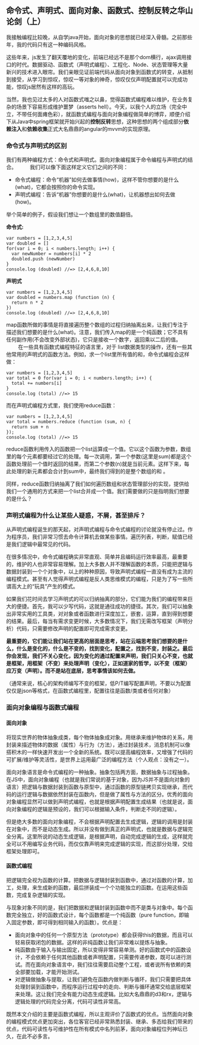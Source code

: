 ## 命令式、声明式、面向对象、函数式、控制反转之华山论剑（上）
我接触编程比较晚，从自学java开始，面向对象的思想就已经深入骨髓。之前那些年，我的代码只有这一种编码风格。

这些年来，js发生了翻天覆地的变化，前端已经远不是那个dom横行，ajax调用接口的时代。数据驱动、函数式（声明式编程）、工程化、Node、状态管理等大量新兴的技术进入眼帘。我们亲眼见证前端代码从面向对象到函数式的转变，从抵制到接受，从学习到惊叹，惊叹一等对象的神奇，惊叹仅仅声明配置就可以完成功能，惊叹js居然有这样的高玩。

当然，我也见过太多的人对函数式嗤之以鼻，觉得函数式编程难以维护，在业务复杂的场景下容易形成维护噩梦（asserts hell）。今天，以我个人的立场（完全中立，不带任何面瘫色彩），就函数式编程与面向对象编程做简单的博弈，顺便介绍下从Java中spring框架就开始兴起的**控制反转**思想，这种思想的两个组成部分**依赖注入**和**依赖收集**正式大名鼎鼎的angular的mvvm的实现原理。

### 命令式与声明式的区别

我们有两种编程方式：命令式和声明式。面向对象编程属于命令编程与声明式的结合。
　　
我们可以像下面这样定义它们之间的不同：

* 命令式编程：命令“机器”如何去做事情(how)，这样不管你想要的是什么(what)，它都会按照你的命令实现。
* 声明式编程：告诉“机器”你想要的是什么(what)，让机器想出如何去做(how)。

举个简单的例子，假设我们想让一个数组里的数值翻倍。

**命令式:**
```
var numbers = [1,2,3,4,5]
var doubled = []
for(var i = 0; i < numbers.length; i++) {
  var newNumber = numbers[i] * 2
  doubled.push (newNumber)
}
console.log (doubled) //=> [2,4,6,8,10]
```

**声明式**
```
var numbers = [1,2,3,4,5]
var doubled = numbers.map (function (n) {
  return n * 2
})
console.log (doubled) //=> [2,4,6,8,10]
```

map函数所做的事情是将直接遍历整个数组的过程归纳抽离出来，让我们专注于描述我们想要的是什么(what)。注意，我们传入map的是一个纯函数；它不具有任何副作用(不会改变外部状态)，它只是接收一个数字，返回乘以二后的值。
　　
在一些具有函数式编程特征的语言里，对于 list数据类型的操作，还有一些其他常用的声明式的函数方法。例如，求一个list里所有值的和，命令式编程会这样做：

```
var numbers = [1,2,3,4,5]
var total = 0 for(var i = 0; i < numbers.length; i++) {
  total += numbers[i]
}
console.log (total) //=> 15
```

而在声明式编程方式里，我们使用reduce函数：
```
var numbers = [1,2,3,4,5]
var total = numbers.reduce (function (sum, n) {
  return sum + n
});
console.log (total) //=> 15
```
reduce函数利用传入的函数把一个list运算成一个值。它以这个函数为参数，数组里的每个元素都要经过它的处理。每一次调用，第一个参数(这里是sum)都是这个函数处理前一个值时返回的结果，而第二个参数(n)就是当前元素。这样下来，每此处理的新元素都会合计到sum中，最终我们得到的是整个数组的和
。

同样，reduce函数归纳抽离了我们如何遍历数组和状态管理部分的实现，提供给我们一个通用的方式来把一个list合并成一个值。我们需要做的只是指明我们想要的是什么？

### 声明式编程为什么让某些人疑惑，不屑，甚至排斥？

从声明式编程诞生的那天起，对声明式编程与命令式编程的讨论就没有停止过。作为程序员，我们非常习惯去命令计算机去做某些事情。遍历列表，判断，赋值已经是我们逻辑中最常见的代码。

在很多情况中，命令式编程确实非常直观、简单并且编码运行效率最高，最重要的，维护的人也非常容易理解。加上大多数人并不理解函数的本质，只能把逻辑与数据封装到一个个对象中，以上的种种原因，导致声明式编程一直没有成为主流的编程模式。甚至有人觉得声明式编程是反人类思维模式的编程，只是为了写一些所谓高大上的“玩具”产生的模式。

如果我们花时间去学习声明式的可以归纳抽离的部分，它们能为我们的编程带来巨大的便捷。首先，我可以少写代码，这就是通往成功的捷径。其次，我们可以抽象出非常实用的工具类，对对象或者函数进行深度加工，嵌套，运算，直到得到想要的结果。最后，每当有需求变更时候，大多数情况下，我们无需改写框架（声明分析）代码，只需要修改声明的配置即可完成需求变更。

**最重要的，它们能让我们站在更高的层面是思考，站在云端思考我们想要的是什么，什么是变化的，什么是不变的，找到变化，配置之，找到不变，封装之。最后你会发现，我们不关心变化，因为变化的通过配置来声明，我们只关心不变，也就是框架，用框架（不变）来处理声明（变化），正如道家的哲学，以不变（框架）应万变（声明）。而不是站在底层，思考事情该如何去做。**

（通常来说，核心的架构师编写不变的框架，低P/T编写配置声明，不要以为配置仅仅是json等格式，在函数式编程里，配置往往是函数/类或者任何对象）

### 面向对象编程与函数式编程

#### 面向对象
将现实世界的物体抽象成类，每个物体抽象成对象。用继承来维护物体的关系，用封装来描述物体的数据（属性）与行为（方法），通过封装技术，消息机制可以像搭积木的一样快速开发出一个全新的系统。既可以提高编程效率，又增强了代码的可扩展/维护等灵活性，是世界上运用最广泛的编程方法（个人观点：没有之一）。

面向对象语言是命令式编程的一种抽象。抽象包括两方面，数据抽象与过程抽象。在JS中，面向对象编程（也就是我们常说的基于对象，因为JS并不是面向对象的语言）把逻辑与数据封装到函数与原型中，通过函数的原型链拷贝实现继承，而代码的运行逻辑与数据依然封装在函数内，但是做了属性与方法的区分。优秀的面向对象编程显然可以做到声明式编程，也就是根据声明配置生成结果（也就是说，面向对象编程的逻辑是预设的，我们可以根据输入条件，判断走不同的逻辑）。

但是绝大多数的面向对象编程，不会根据声明配置去生成逻辑，逻辑的调用是封装在对象中，而不是动态生成。所以并没有做到真正的声明式，也就是数据与逻辑完全分离。这里所说的动态生成逻辑，是根据声明，自动完成逻辑的生成，这样就完全可以不用编写业务代码，而仅仅靠声明来完成逻辑的实现，而这部分处理，交给框架处理即可。

#### 函数式编程
把逻辑完全视为函数的计算。把数据与逻辑封装到函数中，通过对函数的计算，加工，处理，来生成新的函数，最后拼装成一个个功能独立的函数。在运用这些函数，完成复杂逻辑的实现。

与现象对象不同的是，我们把数据和逻辑封装到函数中而不是类与对象中。每个函数完全独立，好的函数式设计，每个函数都是一个纯函数（pure function，即输入固定参数，即可得到相同输入的函数）。优点是：

* 面向对象中的任何一个原型方法（prototype）都会获得this的数据，而且可以轻易获取闭包的数据。这样的非纯函数让我们非常难以提炼与抽象。
* 纯函数由于输入与输出固定，所以变得非常容易单测。好的函数式中的函数设计，不会依赖于任何其他函数或者声明配置，只需要传递参数，既可以进行测试。而在面向对象语言中，我们往往需要启动整个工程，或者说所有依赖的类全部要加载，才能开始测试。
* 对逻辑做抽象与提取，让我们避免在函数内做判断与循环，我们只需要把具体处理封装到函数中，而程序运行过程中的走向、判断与循环通常交给底层框架来处理。这让我们完全有能力动态生成逻辑。比如大名鼎鼎的d3和rx，逻辑与逻辑处理的代码完全分离，代码可读性非常高。

既然本文介绍的主要是函数式编程，所以主观评价了函数式的优点。当然面向对象的编程模式优点更加突出，各位客官已经非常熟悉封装、继承、多态给我们带来的优点，代码可读性与可维护性在所有模式中名列前茅，面向对象编程位列神坛已久，在此不必多言。